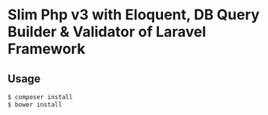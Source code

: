 # Slim Php v3 with Eloquent, DB Query Builder & Validator of Laravel Framework
## Usage

```php
$ composer install
$ bower install
```